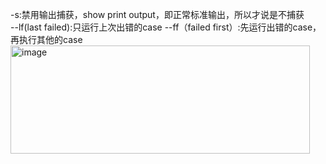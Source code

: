 -s:禁用输出捕获，show print output，即正常标准输出，所以才说是不捕获<br>
--lf(last failed):只运行上次出错的case
--ff（failed first）:先运行出错的case，再执行其他的case
<img width="479" height="173" alt="image" src="https://github.com/user-attachments/assets/b7792a7c-cb08-4af2-944f-c48eea837b15" />
